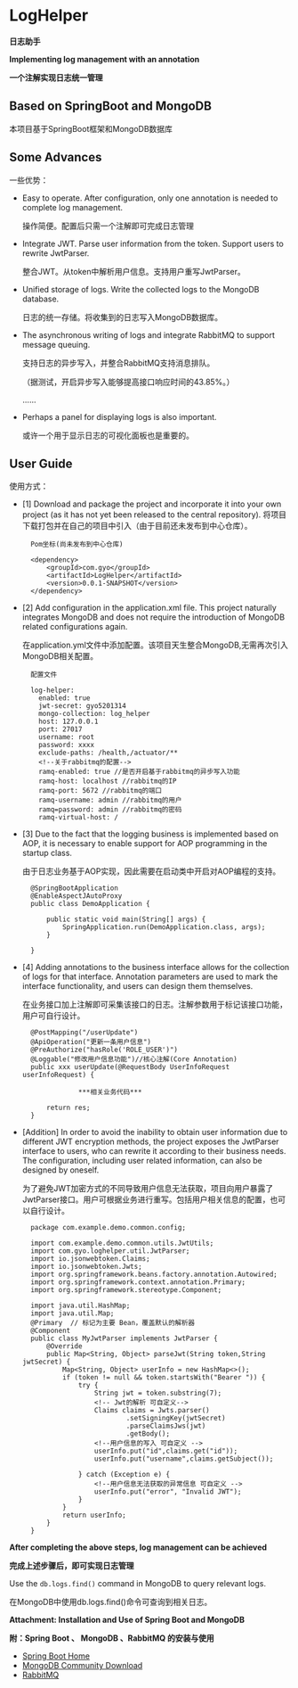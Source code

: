 # LogHelper
**日志助手**

**Implementing log management with an annotation**

**一个注解实现日志统一管理**


## Based on SpringBoot and MongoDB

本项目基于SpringBoot框架和MongoDB数据库

## Some Advances

一些优势：

* Easy to operate. After configuration, only one annotation is needed to complete log management.

    操作简便。配置后只需一个注解即可完成日志管理
* Integrate JWT. Parse user information from the token. Support users to rewrite JwtParser.

	整合JWT。从token中解析用户信息。支持用户重写JwtParser。
* Unified storage of logs. Write the collected logs to the MongoDB database.

	日志的统一存储。将收集到的日志写入MongoDB数据库。

* The asynchronous writing of logs and integrate RabbitMQ to support message queuing.
	
	支持日志的异步写入，并整合RabbitMQ支持消息排队。

	（据测试，开启异步写入能够提高接口响应时间的43.85%。）

	......


* Perhaps a panel for displaying logs is also important.
 
	或许一个用于显示日志的可视化面板也是重要的。

## User Guide
使用方式：

- [1] Download and package the project and incorporate it into your own project (as it has not yet been released to the central repository).
	将项目下载打包并在自己的项目中引入（由于目前还未发布到中心仓库）。

		Pom坐标(尚未发布到中心仓库)

		<dependency>
			<groupId>com.gyo</groupId>
			<artifactId>LogHelper</artifactId>
			<version>0.0.1-SNAPSHOT</version>
		</dependency>
	

- [2] Add configuration in the application.xml file. This project naturally integrates MongoDB and does not require the introduction of MongoDB related configurations again.
	
	在application.yml文件中添加配置。该项目天生整合MongoDB,无需再次引入MongoDB相关配置。

		配置文件
		
		log-helper:
		  enabled: true
		  jwt-secret: gyo5201314
		  mongo-collection: log_helper
		  host: 127.0.0.1
		  port: 27017
		  username: root
		  password: xxxx
		  exclude-paths: /health,/actuator/**
		  <!--关于rabbitmq的配置-->
		  ramq-enabled: true //是否开启基于rabbitmq的异步写入功能
		  ramq-host: localhost //rabbitmq的IP
		  ramq-port: 5672 //rabbitmq的端口
		  ramq-username: admin //rabbitmq的用户
		  ramq=password: admin //rabbitmq的密码
		  ramq-virtual-host: /


- [3] Due to the fact that the logging business is implemented based on AOP, it is necessary to enable support for AOP programming in the startup class.

	由于日志业务基于AOP实现，因此需要在启动类中开启对AOP编程的支持。

		@SpringBootApplication
		@EnableAspectJAutoProxy
		public class DemoApplication {
		
			public static void main(String[] args) {
				SpringApplication.run(DemoApplication.class, args);
			}
		
		}

- [4] Adding annotations to the business interface allows for the collection of logs for that interface. Annotation parameters are used to mark the interface functionality, and users can design them themselves.

	在业务接口加上注解即可采集该接口的日志。注解参数用于标记该接口功能，用户可自行设计。

	    @PostMapping("/userUpdate")
	    @ApiOperation("更新一条用户信息")
	    @PreAuthorize("hasRole('ROLE_USER')")
	    @Loggable("修改用户信息功能")//核心注解(Core Annotation)
	    public xxx userUpdate(@RequestBody UserInfoRequest  userInfoRequest) {

	        		***相关业务代码***

	        return res;
	    }


- [Addition] In order to avoid the inability to obtain user information due to different JWT encryption methods, the project exposes the JwtParser interface to users, who can rewrite it according to their business needs. The configuration, including user related information, can also be designed by oneself.

	为了避免JWT加密方式的不同导致用户信息无法获取，项目向用户暴露了JwtParser接口。用户可根据业务进行重写。包括用户相关信息的配置，也可以自行设计。

		package com.example.demo.common.config;
		
		import com.example.demo.common.utils.JwtUtils;
		import com.gyo.loghelper.util.JwtParser;
		import io.jsonwebtoken.Claims;
		import io.jsonwebtoken.Jwts;
		import org.springframework.beans.factory.annotation.Autowired;
		import org.springframework.context.annotation.Primary;
		import org.springframework.stereotype.Component;
		
		import java.util.HashMap;
		import java.util.Map;
		@Primary  // 标记为主要 Bean，覆盖默认的解析器
		@Component
		public class MyJwtParser implements JwtParser {
		    @Override
		    public Map<String, Object> parseJwt(String token,String jwtSecret) {
		        Map<String, Object> userInfo = new HashMap<>();
		        if (token != null && token.startsWith("Bearer ")) {
		            try {
		                String jwt = token.substring(7);
						<!-- Jwt的解析 可自定义-->
		                Claims claims = Jwts.parser()
		                        .setSigningKey(jwtSecret)
		                        .parseClaimsJws(jwt)
		                        .getBody();
						<!--用户信息的写入 可自定义 -->
		                userInfo.put("id",claims.get("id"));
		                userInfo.put("username",claims.getSubject());
		
		            } catch (Exception e) {
						<!--用户信息无法获取的异常信息 可自定义 -->
		                userInfo.put("error", "Invalid JWT");
		            }
		        }
		        return userInfo;
		    }
		}


**After completing the above steps, log management can be achieved**

**完成上述步骤后，即可实现日志管理**

Use the `db.logs.find()` command in MongoDB to query relevant logs.

在MongoDB中使用db.logs.find()命令可查询到相关日志。

**Attachment: Installation and Use of Spring Boot and MongoDB**

**附：Spring Boot 、 MongoDB 、RabbitMQ 的安装与使用**

* [Spring Boot Home](https://spring.io/ "Spring Boot官网地址") 
* [MongoDB Community Download](https://www.mongodb.com/try/download/community "MongoDB数据库社区版中文下载连接")
* [RabbitMQ](https://www.rabbitmq.com/ "RabbitMQ 官网地址") 

